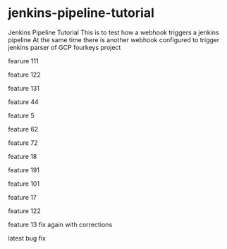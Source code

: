 # jenkins-pipeline-tutorial
Jenkins Pipeline Tutorial
 This is to test how a webhook triggers a jenkins pipeline
 At the same time there is another webhook configured to trigger jenkins parser of GCP fourkeys project

fearure 111

feature 122


feature 131

feature 44

feature 5

feature 62

feature 72

feature 18

feature 191


feature 101


feature 17


feature 122

feature 13 fix again with corrections

latest bug fix
